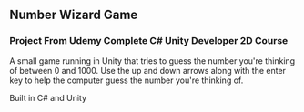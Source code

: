 ## Number Wizard Game 
### Project From Udemy Complete C# Unity Developer 2D Course

A small game running in Unity that tries to guess the number you're thinking of between 0 and 1000. Use the up and down arrows along with the enter key to help the computer guess the number you're thinking of. 

Built in C# and Unity